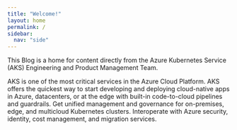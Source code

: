 ```yaml
---
title: "Welcome!"
layout: home
permalink: /
sidebar:
  nav: "side"
---
```


This Blog is a home for content directly from the Azure Kubernetes Service (AKS) Engineering and Product Management Team.

AKS is one of the most critical services in the Azure Cloud Platform. AKS offers the quickest way to start developing and deploying cloud-native apps in Azure, datacenters, or at the edge with built-in code-to-cloud pipelines and guardrails. Get unified management and governance for on-premises, edge, and multicloud Kubernetes clusters. Interoperate with Azure security, identity, cost management, and migration services.

